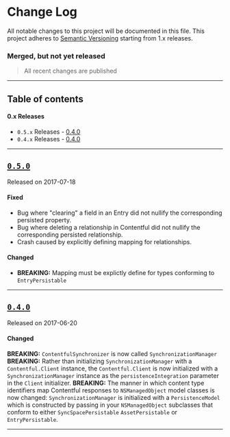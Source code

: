 # Change Log

All notable changes to this project will be documented in this file.
This project adheres to [Semantic Versioning](http://semver.org/) starting from 1.x releases.

### Merged, but not yet released
> All recent changes are published
---

## Table of contents

#### 0.x Releases
- `0.5.x` Releases - [0.4.0](#050)
- `0.4.x` Releases - [0.4.0](#040)

---

## [`0.5.0`](https://github.com/contentful/contentful-persistence.swift/releases/tag/0.5.0)
Released on 2017-07-18

#### Fixed
- Bug where "clearing" a field in an Entry did not nullify the corresponding persisted property.
- Bug where deleting a relationship in Contentful did not nullify the corresponding persisted relationship.
- Crash caused by explicitly defining mapping for relationships.

#### Changed
- **BREAKING:** Mapping must be explictly define for types conforming to `EntryPersistable`
---

## [`0.4.0`](https://github.com/contentful/contentful-persistence.swift/releases/tag/0.4.0)
Released on 2017-06-20

#### Changed
**BREAKING:** `ContentfulSynchronizer` is now called `SynchronizationManager`
**BREAKING:** Rather than initializing `SynchronizationManager` with a `Contentful.Client` instance, the `Contentful.Client` is now initialized with a `SynchronizationManager` instance as the `persistenceIntegration` parameter in the `Client` initializer.
**BREAKING:** The manner in which content type identifiers map Contentful responses to `NSManagedObject` model classes is now changed: `SynchronizationManager` is initialized with a `PersistenceModel` which is constructed by passing in your `NSManagedObject` subclasses that conform to either `SyncSpacePersistable` `AssetPersistable` or `EntryPersistable`.

---

